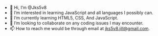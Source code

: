 - 👋 Hi, I’m @Jks5v8
- 👀 I’m interested in learning JavaScript and all languages I possibly can. 
- 🌱 I’m currently learning HTML5, CSS, And JavaScript.
- 💞️ I’m looking to collaborate on any coding issues I may encounter.
- 📫 How to reach me would be through email at jks5v8.jill@gmail.com. 

<!---
Jks5v8/Jks5v8 is a ✨ special ✨ repository because its `README.md` (this file) appears on your GitHub profile.
You can click the Preview link to take a look at your changes.
--->
